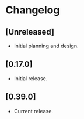 # Changelog

## [Unreleased]

- Initial planning and design.

## [0.17.0]

- Initial release.

## [0.39.0]

- Current release.

